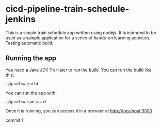 # cicd-pipeline-train-schedule-jenkins

This is a simple train schedule app written using nodejs. It is intended to be used as a sample application for a series of hands-on learning activities. Testing automatic build.

## Running the app

You need a Java JDK 7 or later to run the build. You can run the build like this:

    ./gradlew build

You can run the app with:

    ./gradlew npm_start

Once it is running, you can access it in a browser at [http://localhost:3000](http://localhost:3000)

commit 1
